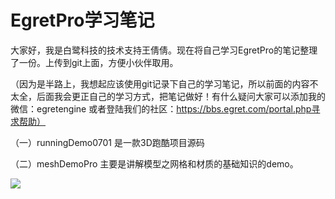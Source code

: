 # EgretPro学习笔记

大家好，我是白鹭科技的技术支持王倩倩。现在将自己学习EgretPro的笔记整理了一份。上传到git上面，方便小伙伴取用。

（因为是半路上，我想起应该使用git记录下自己的学习笔记，所以前面的内容不太全，后面我会更正自己的学习方式，把笔记做好！有什么疑问大家可以添加我的微信：egretengine 或者登陆我们的社区：https://bbs.egret.com/portal.php寻求帮助）

（一）runningDemo0701 是一款3D跑酷项目源码

（二）meshDemoPro 主要是讲解模型之网格和材质的基础知识的demo。

![](https://github.com/WQQPsyche/egretPro_Note/tree/master/images/meshDemoPro.gif)

